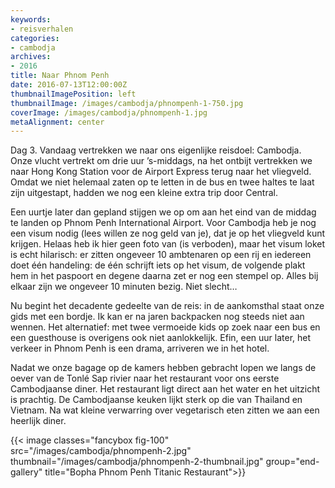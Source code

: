 ```yaml
---
keywords:
- reisverhalen
categories:
- cambodja
archives:
- 2016
title: Naar Phnom Penh
date: 2016-07-13T12:00:00Z
thumbnailImagePosition: left
thumbnailImage: /images/cambodja/phnompenh-1-750.jpg
coverImage: /images/cambodja/phnompenh-1.jpg
metaAlignment: center
---
```


Dag 3. Vandaag vertrekken we naar ons eigenlijke reisdoel: Cambodja. Onze
vlucht vertrekt om drie uur ’s-middags, na het ontbijt vertrekken we naar Hong
Kong Station voor de Airport Express terug naar het vliegveld. Omdat we niet
helemaal zaten op te letten in de bus en twee haltes te laat zijn uitgestapt,
hadden we nog een kleine extra trip door Central.

Een uurtje later dan gepland stijgen we op om aan het eind van de middag te
landen op Phnom Penh International Airport. Voor Cambodja heb je nog een visum
nodig (lees willen ze nog geld van je), dat je op het vliegveld kunt krijgen.
Helaas heb ik hier geen foto van (is verboden), maar het visum loket is echt
hilarisch: er zitten ongeveer 10 ambtenaren op een rij en iedereen doet één
handeling: de één schrijft iets op het visum, de volgende plakt hem in het
paspoort en degene daarna zet er nog een stempel op. Alles bij elkaar zijn we
ongeveer 10 minuten bezig. Niet slecht…

Nu begint het decadente gedeelte van de reis: in de aankomsthal staat onze
gids met een bordje. Ik kan er na jaren backpacken nog steeds niet aan wennen.
Het alternatief: met twee vermoeide kids op zoek naar een bus en een
guesthouse is overigens ook niet aanlokkelijk. Efin, een uur later, het
verkeer in Phnom Penh is een drama, arriveren we in het hotel.

Nadat we onze bagage op de kamers hebben gebracht lopen we langs de oever van
de Tonlé Sap rivier naar het restaurant voor ons eerste Cambodjaanse diner.
Het restaurant ligt direct aan het water en het uitzicht is prachtig. De
Cambodjaanse keuken lijkt sterk op die van Thailand en Vietnam. Na wat kleine
verwarring over vegetarisch eten zitten we aan een heerlijk diner.

{{< image classes="fancybox fig-100" src="/images/cambodja/phnompenh-2.jpg"
thumbnail="/images/cambodja/phnompenh-2-thumbnail.jpg" group="end-gallery"
title="Bopha Phnom Penh Titanic Restaurant">}}

